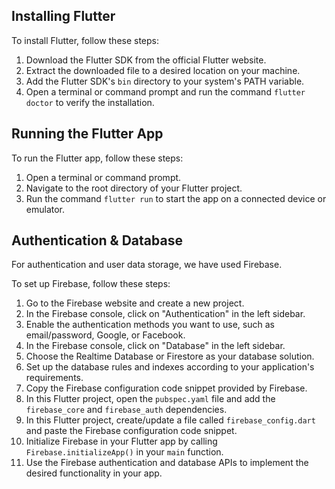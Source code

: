 ## Installing Flutter

To install Flutter, follow these steps:

1. Download the Flutter SDK from the official Flutter website.
2. Extract the downloaded file to a desired location on your machine.
3. Add the Flutter SDK's `bin` directory to your system's PATH variable.
4. Open a terminal or command prompt and run the command `flutter doctor` to verify the installation.

## Running the Flutter App

To run the Flutter app, follow these steps:

1. Open a terminal or command prompt.
2. Navigate to the root directory of your Flutter project.
3. Run the command `flutter run` to start the app on a connected device or emulator.

## Authentication & Database

For authentication and user data storage, we have used Firebase.

To set up Firebase, follow these steps:

1. Go to the Firebase website and create a new project.
2. In the Firebase console, click on "Authentication" in the left sidebar.
3. Enable the authentication methods you want to use, such as email/password, Google, or Facebook.
4. In the Firebase console, click on "Database" in the left sidebar.
5. Choose the Realtime Database or Firestore as your database solution.
6. Set up the database rules and indexes according to your application's requirements.
7. Copy the Firebase configuration code snippet provided by Firebase.
8. In this Flutter project, open the `pubspec.yaml` file and add the `firebase_core` and `firebase_auth` dependencies.
9. In this Flutter project, create/update a file called `firebase_config.dart` and paste the Firebase configuration code snippet.
10. Initialize Firebase in your Flutter app by calling `Firebase.initializeApp()` in your `main` function.
11. Use the Firebase authentication and database APIs to implement the desired functionality in your app.
